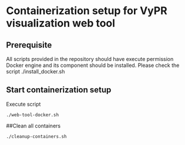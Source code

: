 # Containerization setup for VyPR visualization web tool

## Prerequisite
All scripts provided in the repository should have execute permission
Docker engine and its component should be installed. Please check the script ./install_docker.sh

## Start containerization setup
Execute script
```
./web-tool-docker.sh
```

##Clean all containers
```
./cleanup-containers.sh
```
